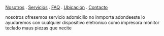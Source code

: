 [Nosotros](./nosotros.md) . [Servicios](./servicios.md) . [FAQ](FAQ.md) . [Ubicación](ubicacion.md) . [Contacto](./contacto.md)


nosotros ofresemos servicio adomicilio no inmporta adondeeste lo  ayudaremos   con cualquier dispositivo eletronico  como impresora monitor  teclado maus 
piezas que necite

